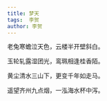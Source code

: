 ```yaml
---
title: 梦天 
tags:  李贺
author: 李贺
---
```


老兔寒蟾泣天色，云楼半开壁斜白。

玉轮轧露湿团光，鸾珮相逢桂香陌。

黄尘清水三山下，更变千年如走马。

遥望齐州九点烟，一泓海水杯中泻。
